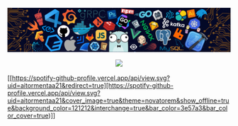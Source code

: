 ![Github Banner](https://github.com/Jaydeep-Yadav/Jaydeep-Yadav/blob/main/banner.png)

<p align="center">
  <a href="https://github.com/CodeWhiteWeb/CodeWhiteWeb"><img src="https://readme-typing-svg.herokuapp.com?color=%2336BCF7&center=true&vCenter=true&lines=Hi+%2C+welcome+to+my+Github+page;I+am+CodeWhiteWeb;I+am+a+High+school+student;Web+Dev;Game+Dev;Bot+Dev;Crypto+Lover+%3C3"></a>
</p>


[[https://spotify-github-profile.vercel.app/api/view.svg?uid=aitormentaa21&redirect=true][https://spotify-github-profile.vercel.app/api/view.svg?uid=aitormentaa21&cover_image=true&theme=novatorem&show_offline=true&background_color=121212&interchange=true&bar_color=3e57a3&bar_color_cover=true)]]

